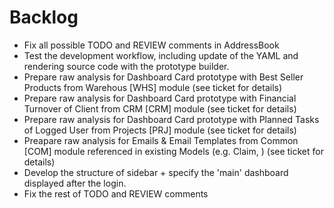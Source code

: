 # Backlog

  * Fix all possible TODO and REVIEW comments in AddressBook
  * Test the development workflow, including update of the YAML and rendering source code with the prototype builder.
  * Prepare raw analysis for Dashboard Card prototype with Best Seller Products from Warehous [WHS] module (see ticket for details)
  * Prepare raw analysis for Dashboard Card prototype with Financial Turnover of Client from CRM [CRM] module (see ticket for details)
  * Prepare raw analysis for Dashboard Card prototype with Planned Tasks of Logged User from Projects [PRJ] module (see ticket for details)
  * Preapare raw analysis for Emails & Email Templates from Common [COM] module referenced in existing Models (e.g. Claim, ) (see ticket for details)
  * Develop the structure of sidebar + specify the 'main' dashboard displayed after the login.
* Fix the rest of TODO and REVIEW comments
